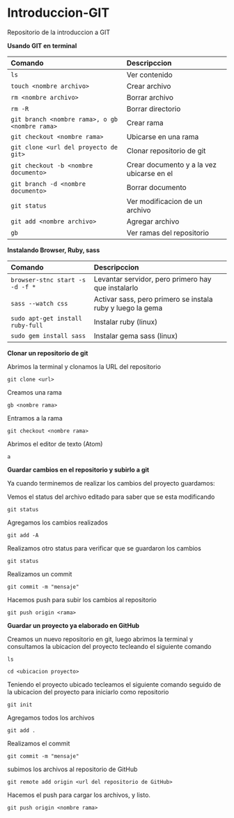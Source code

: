 # Introduccion-GIT
Repositorio  de la introduccion a GIT

**Usando GIT en terminal**

| Comando | Descripccion |
| :------------- | :------------- |
|```ls```| Ver contenido     |
| ```touch <nombre archivo> ```| Crear archivo     |
| ```rm <nombre archivo>``` |Borrar archivo    |
| ```rm -R```  |Borrar directorio      |
| ```git branch <nombre rama>, o gb <nombre rama>	```  |Crear rama     |
| ```git checkout <nombre rama>```  |Ubicarse en una rama    |
| ```git clone <url del proyecto de git>```  |Clonar repositorio de git    |
| ```git checkout -b <nombre documento>```  |Crear documento y a la vez ubicarse en el     |
|```git branch -d <nombre documento>```| Borrar documento    |
| ```git status```|	Ver modificacion de un archivo    |
| ```git add <nombre archivo>``` |	Agregar archivo  |
| ```gb```  |	Ver ramas del repositorio     |

**Instalando Browser, Ruby, sass**

| Comando | Descripccion |
| :------------- | :------------- |
|```browser-stnc start -s -d -f *```| Levantar servidor, pero primero hay que instalarlo     |
| ```sass --watch css```| Activar sass, pero primero se instala ruby y luego la gema    |
| ```sudo apt-get install ruby-full``` |Instalar ruby (linux)  |
| ```sudo gem install sass```  |Instalar gema sass (linux)     |


**Clonar un repositorio de git**

Abrimos la terminal y clonamos la URL del repositorio

```
git clone <url>
```
Creamos una rama

```
gb <nombre rama>
```
Entramos a la rama
```
git checkout <nombre rama>
```
Abrimos el editor de texto (Atom)
```
a
```
**Guardar cambios en el repositorio y subirlo a git**

Ya cuando terminemos de realizar los cambios del proyecto guardamos:

Vemos el status del archivo editado para saber que se esta modificando

```
git status

```
Agregamos los cambios realizados

```
git add -A
```
Realizamos otro status para verificar que se guardaron los cambios

```
git status
```
Realizamos un commit
```
git commit -m "mensaje"
```
Hacemos push para subir los cambios al repositorio
```
git push origin <rama>
```
**Guardar un proyecto ya elaborado en GitHub**

Creamos un nuevo repositorio en git, luego abrimos la terminal y consultamos la ubicacion del proyecto tecleando el siguiente comando

```
ls

cd <ubicacion proyecto>
```
Teniendo el proyecto ubicado tecleamos el siguiente comando seguido de la ubicacion del proyecto para iniciarlo como repositorio
```
git init
```
Agregamos todos los archivos
```
git add .
```
Realizamos el commit
```
git commit -m "mensaje"
```
subimos los archivos al repositorio de GitHub
```
git remote add origin <url del repositorio de GitHub>
```
Hacemos el push para cargar los archivos, y listo.
```
git push origin <nombre rama>
```

